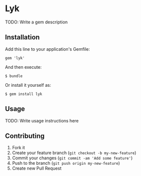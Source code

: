 # Lyk

TODO: Write a gem description

## Installation

Add this line to your application's Gemfile:

    gem 'lyk'

And then execute:

    $ bundle

Or install it yourself as:

    $ gem install lyk

## Usage

TODO: Write usage instructions here

## Contributing

1. Fork it
2. Create your feature branch (`git checkout -b my-new-feature`)
3. Commit your changes (`git commit -am 'Add some feature'`)
4. Push to the branch (`git push origin my-new-feature`)
5. Create new Pull Request

